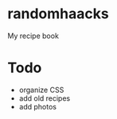 randomhaacks
============

My recipe book



Todo
====
* organize CSS
* add old recipes
* add photos



